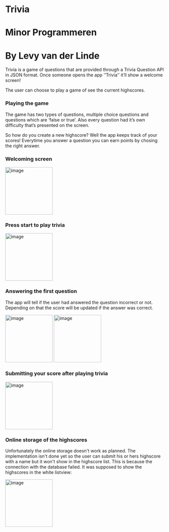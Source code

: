# Trivia
# Minor Programmeren
# By Levy van der Linde

Trivia is a game of questions that are provided through a Trivia Question API in JSON format.
Once someone opens the app ‘’Trivia’’ it’ll show a welcome screen! 

The user can choose to play a game  of see the current highscores.

### Playing the game

The game has two types of questions, multiple choice questions and questions which are ‘false or true’.
Also every question had it’s own difficulty that’s presented on the screen.

So how do you create a new highscore? Well the app keeps track of your scores! Everytime you answer a question you can earn points by chosing the right answer.

### Welcoming screen

<img width="150" alt="image" src="https://user-images.githubusercontent.com/47352487/58593338-e9abb780-826a-11e9-91b3-8fa77a412657.png">

### Press start to play trivia

<img width="150" alt="image" src="https://user-images.githubusercontent.com/47352487/58593374-0647ef80-826b-11e9-803f-4922fdef59c5.png">

### Answering the first question
The app will tell if the user had answered the question incorrect or not. Depending on that the score will be updated if the answer was correct.

<img width="150" alt="image" src="https://user-images.githubusercontent.com/47352487/58593409-15c73880-826b-11e9-8fb5-2f5c4e73232d.png">

<img width="150" alt="image" src="https://user-images.githubusercontent.com/47352487/58593446-2b3c6280-826b-11e9-92c6-cb7dafc696f7.png">

### Submitting your score after playing trivia

<img width="150" alt="image" src="https://user-images.githubusercontent.com/47352487/58593537-6e96d100-826b-11e9-94e3-0e0b105a3430.png">

### Online storage of the highscores
Unfortunately the online storage doesn't work as planned. The implementation isn't done yet so the user can submit his or hers highscore with a name but it won't show in the highscore list. This is because the connection with the database failed.
It was supposed to show the highscores in the white listview:

<img width="150" alt="image" src="https://user-images.githubusercontent.com/47352487/58593640-bfa6c500-826b-11e9-9151-df1f33f33f28.png">
